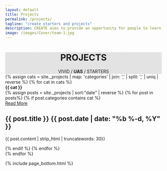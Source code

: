 ```yaml
---
layout: default
title: Projects
permalink: /projects/
tagline: "create starters and projects"
description: CREATE aims to provide an opportunity for people to learn practical skills in engineering, invention and design, and collaborate on ideas and projects.
image: /images/Cover/team-1.jpg
---
```


<style type="text/css">
.projects-cover {
	background-image: linear-gradient( rgba(0, 0, 0, 0.1), rgba(0, 0, 0, 0.1)), url({{page.image}});
}
</style>

<div class="jumbotron general-cover projects-cover">
	<div class="wrapper">
		<center>
			<h1>
				<b>PROJECTS</b>
			</h1>
			<span>VIVID /
				<b>UAS</b> / STARTERS</span>
		</center>
	</div>
</div>
<div class="wrapper">
	<div class="postBody">
		{% assign cats = site._projects | map: 'categories' | join: ',' | split: ',' | uniq | reverse %}
		{% for cat in cats %}
		<div class="manual-post">
			<div class="manual manual-title" id="{{ cat }}">
				<strong>{{ cat }}</strong>
			</div>
		</div>
		<div class="row post-list">
		{% assign posts = site._projects | sort:"date" | reverse %}
		{% for post in posts%} {% if post.categories contains cat %}
		<div class="col-6 col-md-6 col-sm-6 post-card-col">
			<div style="background: url('{{post.image}}'); background-size: cover" class="card">
				<div class="row post-card-col post-card-col-btn">
					<div class="col-4 col-md-4">
						<a href="{{post.url}}"><div class="post-card-btn">Read More</div></a>
					</div>
				</div>
				<div class="post-card-contents">
					<h2>{{ post.title }} <span>{{ post.date | date: "%b %-d, %Y" }}</span></h2>
					<p>{{ post.content | strip_html | truncatewords: 30}}</p>
				</div>
			</div>
		</div>	
		{% endif %} {% endfor %}
		</div>
		{% endfor %}	
	</div>
</div>

{% include page_bottom.html %}